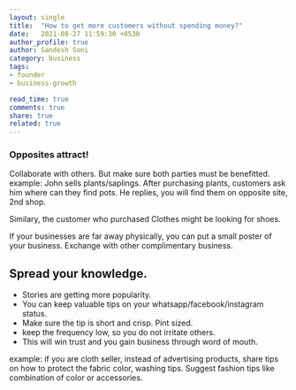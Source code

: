 ```yaml
---
layout: single
title:  "How to get more customers without spending money?"
date:   2021-08-27 11:59:30 +0530
author_profile: true
author: Sandesh Soni
category: business
tags:
- founder 
- business-growth

read_time: true
comments: true
share: true
related: true
---
```


### Opposites attract!

Collaborate with others.
But make sure both parties must be benefitted.
example:
John sells plants/saplings.
After purchasing plants, customers ask him where can they find pots.
He replies, you will find them on opposite site, 2nd shop.

Similary, the customer who purchased Clothes might be looking for shoes.

If your businesses are far away physically, you can put a small poster of your business.
Exchange with other complimentary business.

## Spread your knowledge.
- Stories are getting more popularity.
- You can keep valuable tips on your whatsapp/facebook/instagram status.
- Make sure the tip is short and crisp. Pint sized.
- keep the frequency low, so you do not irritate others.
- This will win trust and you gain business through word of mouth.

example: if you are cloth seller, instead of advertising products, share tips on how to protect the fabric color, washing tips.
Suggest fashion tips like combination of color or accessories.



[jekyll-docs]: https://jekyllrb.com/docs/home
[jekyll-gh]:   https://github.com/jekyll/jekyll
[jekyll-talk]: https://talk.jekyllrb.com/
